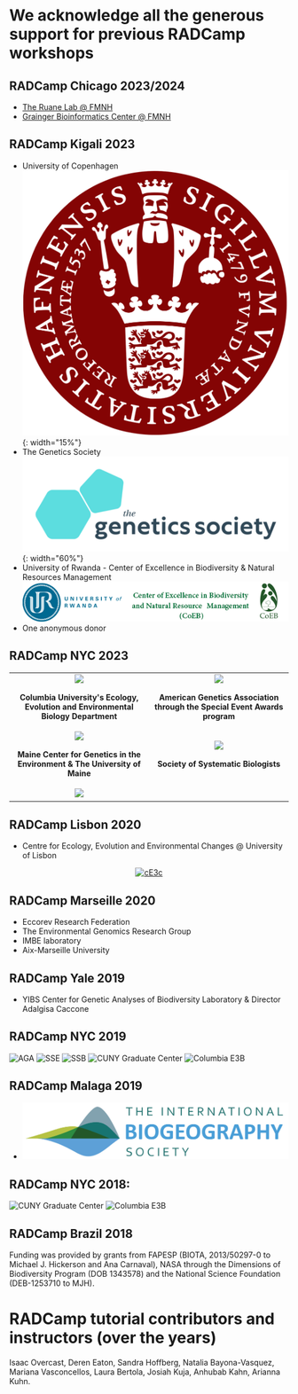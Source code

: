 # We acknowledge all the generous support for previous RADCamp workshops

## RADCamp Chicago 2023/2024
* [The Ruane Lab @ FMNH](https://sararuane.com/)
* [Grainger Bioinformatics Center @ FMNH](https://www.fieldmuseum.org/department/grainger-bioinformatics-center)

## RADCamp Kigali 2023
* University of Copenhagen <br>
![The Heller Group @ University of Copenhagen](Kigali2023/images/KU-logo.png){: width="15%"}
* The Genetics Society <br>
![The Genetics Society](Kigali2023/images/GeneticsSociety.png){: width="60%"} 
* University of Rwanda - Center of Excellence in Biodiversity & Natural Resources Management <br>
![University of Rwanda Center of Excellence in Biodiversity and Natural Resources Management](Kigali2023/images/URwanda-CoEB.png)
* One anonymous donor

## RADCamp NYC 2023

<table width="100%">
  <tr> <td width="50%" align="center">
<img src="NYC2023/images/E3B-logo.jpg"/>
    <p><b>Columbia University's Ecology, Evolution and Environmental Biology Department</b></p>
  </td> <td width="50%" align="center">
<img src="NYC2023/images/AGA-logo.jpg"/>
    <p><b>American Genetics Association through the Special Event Awards program</b></p>
  </td> </tr>
  <tr> <td width="50%" align="center">
<img src="NYC2023/images/MAINE_crest_4c.png" width="50%"/>
    <p><b>Maine Center for Genetics in the Environment & The University of Maine</b></p>
  </td> <td width="50%" align="center">
<img src="NYC2023/images/SSB.png"/>
    <p><b>Society of Systematic Biologists</b></p>
  </td> </tr>
  <tr> <td width="50%" align="center">
<img src="NYC2023/images/CodeOcean-VerticalLogo.png"/>
  </td> </tr>
</table>

## RADCamp Lisbon 2020
* Centre for Ecology, Evolution and Environmental Changes @ University of Lisbon
<div align="center" markdown="1">

[![cE3c](Lisbon2020/logos/cE3c.png)](https://ce3c.ciencias.ulisboa.pt)

</div>

## RADCamp Marseille 2020
* Eccorev Research Federation
* The Environmental Genomics Research Group
* IMBE laboratory
* Aix-Marseille University

## RADCamp Yale 2019
* YIBS Center for Genetic Analyses of Biodiversity Laboratory & Director Adalgisa Caccone

## RADCamp NYC 2019

![AGA](NYC2023/images/AGA-logo.jpg")
![SSE](NYC2019/images/SSE.png) 
![SSB](NYC2019/images/SSB.png)
![CUNY Graduate Center](NYC2019/images/GC-logo.png)
![Columbia E3B](NYC2019/images/E3B-logo.jpg)

## RADCamp Malaga 2019
* ![International Biogeography Society](logos/IBS_logo.jpg)

## RADCamp NYC 2018:
![CUNY Graduate Center](NYC2018/images/GC-logo.png)
![Columbia E3B](NYC2018/images/E3B-logo.jpg)

## RADCamp Brazil 2018
Funding was provided by grants from FAPESP (BIOTA, 2013/50297-0
to Michael J. Hickerson  and Ana Carnaval), NASA through the Dimensions
of Biodiversity Program (DOB 1343578) and the National Science
Foundation (DEB-1253710 to MJH).

# RADCamp tutorial contributors and instructors (over the years)
Isaac Overcast, Deren Eaton, Sandra Hoffberg, Natalia Bayona-Vasquez, Mariana
Vasconcellos, Laura Bertola, Josiah Kuja, Anhubab Kahn, Arianna Kuhn.
